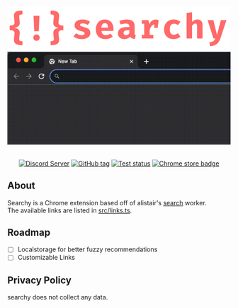 <div align="center">
	<br>
	<p>
		<a href="https://github.com/carterhimmel/searchy"><img src="./.github/assets/header.svg" width="500" alt="searchy logo" /></a>
		<img src=".github/assets/demo.gif" alt="demo video">
	</p>
	<br>
	<a href="https://discord.com/invite/dUrkbpw"><img alt="Discord Server" src="https://img.shields.io/discord/581633886828625930?color=5865F2&logo=discord&logoColor=white"></a>
	<a href="https://github.com/carterhimmel/searchy/releases/tags/latest"><img alt="GitHub tag" src="https://img.shields.io/github/v/tag/carterhimmel/searchy?label=latest"></a>
	<a href="https://github.com/carterhimmel/searchy/actions/workflows/ci.yml"><img alt="Test status" src="https://github.com/carterhimmel/searchy/actions/workflows/ci.yml/badge.svg"></a>
	<!-- <a href="https://chrome.google.com/webstore/detail/truffle/pedabjojoafbajoaadhglpcconngkaie"><img alt="Chrome store badge" src="https://img.shields.io/badge/Chrome_Web_Store-Install-259645?logo=googlechrome&logoColor=1A73E8"></a> -->
	<a href="#"><img alt="Chrome store badge" src="https://img.shields.io/badge/Chrome_Web_Store-Coming_Soon-259645?logo=googlechrome&logoColor=1A73E8"></a>
</div>

## About

Searchy is a Chrome extension based off of alistair's [search](https://github.com/alii/search?ref=carterhimmel/searchy) worker.  
The available links are listed in [src/links.ts](./src/links.ts).

## Roadmap

- [ ] Localstorage for better fuzzy recommendations
- [ ] Customizable Links

## Privacy Policy

searchy does not collect any data.

<!-- powerful command-based searching
Searchy is a Chrome extension to deliver powerful command-based searching.

From:
- `github.com/octokit/rest.js` to `/ github octokit/rest.js`
- `npmjs.com/react` to `/ npm react`
- opening imdb.com, searching Endgame -> `/ imdb endgame`

Additionally, it's open source!
https://github.com/carterhimmel/searchy -->
